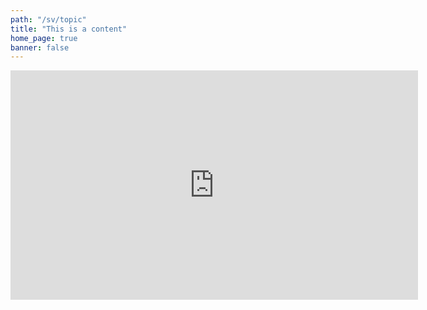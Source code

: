 ```yaml
---
path: "/sv/topic"
title: "This is a content"
home_page: true
banner: false
---
```


<topic-hero title="Demand & Supply" subtitle="There are many variations of passages of Lorem Ipsum available, but the majority have suffered alteration in some form, by injected humour, or randomised words which.">

<iframe width="652" height="367" src="https://www.youtube.com/embed/Ya76Mz1juvU?rel=0" frameborder="0" allow="autoplay; encrypted-media" allowfullscreen></iframe>
</topic-hero>

<topic-content>
</topic-content>
